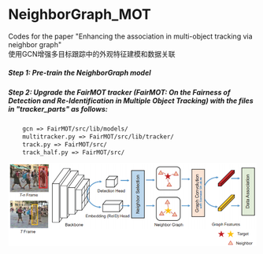 # NeighborGraph_MOT
Codes for the paper "Enhancing the association in multi-object tracking via neighbor graph"  
使用GCN增强多目标跟踪中的外观特征建模和数据关联


##### Step 1: Pre-train the __NeighborGraph__ model  
##### Step 2: Upgrade the __FairMOT__ tracker (FairMOT: On the Fairness of Detection and Re-Identification in Multiple Object Tracking) with the files in "tracker_parts" as follows:  
        gcn => FairMOT/src/lib/models/  
        multitracker.py => FairMOT/src/lib/tracker/  
        track.py => FairMOT/src/  
        track_half.py => FairMOT/src/  
		
![Alt text](https://raw.githubusercontent.com/DemoGit4LIANG/NeighborGraph_MOT/main/Screenshots/main.png)